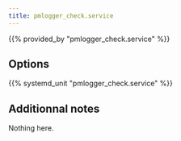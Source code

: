 ```yaml
---
title: pmlogger_check.service
---
```


{{% provided_by "pmlogger_check.service" %}}

## Options

{{% systemd_unit "pmlogger_check.service" %}}

## Additionnal notes

Nothing here.
